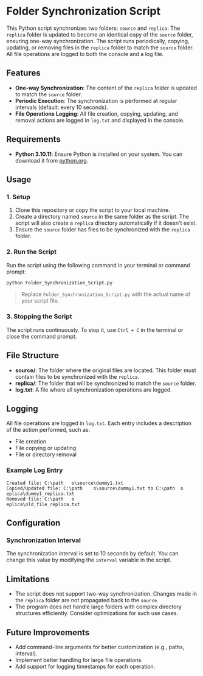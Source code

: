 
# Folder Synchronization Script

This Python script synchronizes two folders: `source` and `replica`. The `replica` folder is updated to become an identical copy of the `source` folder, ensuring one-way synchronization. The script runs periodically, copying, updating, or removing files in the `replica` folder to match the `source` folder. All file operations are logged to both the console and a log file.

## Features

- **One-way Synchronization**: The content of the `replica` folder is updated to match the `source` folder.
- **Periodic Execution**: The synchronization is performed at regular intervals (default: every 10 seconds).
- **File Operations Logging**: All file creation, copying, updating, and removal actions are logged in `log.txt` and displayed in the console.

## Requirements

- **Python 3.10.11**: Ensure Python is installed on your system. You can download it from [python.org](https://www.python.org).

## Usage

### 1. Setup
1. Clone this repository or copy the script to your local machine.
2. Create a directory named `source` in the same folder as the script. The script will also create a `replica` directory automatically if it doesn't exist.
3. Ensure the `source` folder has files to be synchronized with the `replica` folder.

### 2. Run the Script
Run the script using the following command in your terminal or command prompt:
```bash
python Folder_Synchronization_Script.py
```

> Replace `Folder_Synchronization_Script.py` with the actual name of your script file.

### 3. Stopping the Script
The script runs continuously. To stop it, use `Ctrl + C` in the terminal or close the command prompt.

## File Structure

- **source/**: The folder where the original files are located. This folder must contain files to be synchronized with the `replica`.
- **replica/**: The folder that will be synchronized to match the `source` folder.
- **log.txt**: A file where all synchronization operations are logged.

## Logging

All file operations are logged in `log.txt`. Each entry includes a description of the action performed, such as:
- File creation
- File copying or updating
- File or directory removal

### Example Log Entry
```
Created file: C:\path	o\source\dummy1.txt
Copied/Updated file: C:\path	o\source\dummy1.txt to C:\path	o
eplica\dummy1_replica.txt
Removed file: C:\path	o
eplica\old_file_replica.txt
```

## Configuration

### Synchronization Interval
The synchronization interval is set to 10 seconds by default. You can change this value by modifying the `interval` variable in the script.

## Limitations

- The script does not support two-way synchronization. Changes made in the `replica` folder are not propagated back to the `source`.
- The program does not handle large folders with complex directory structures efficiently. Consider optimizations for such use cases.

## Future Improvements

- Add command-line arguments for better customization (e.g., paths, interval).
- Implement better handling for large file operations.
- Add support for logging timestamps for each operation.
